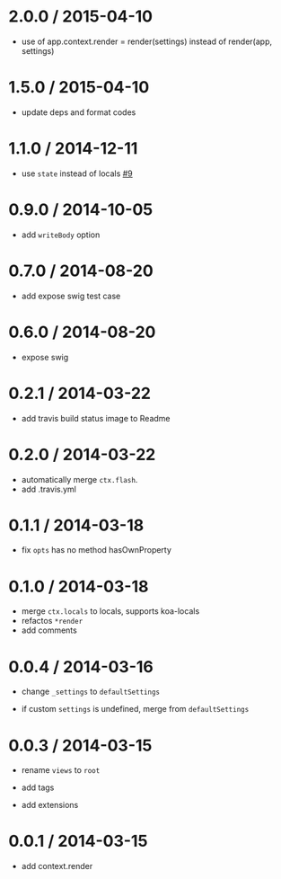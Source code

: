 2.0.0 / 2015-04-10
==================

* use of app.context.render = render(settings) instead of render(app, settings)

1.5.0 / 2015-04-10
==================

* update deps and format codes

1.1.0 / 2014-12-11
==================

* use `state` instead of locals [#9](https://github.com/koa-modules/koa-swig/issues/9)

0.9.0 / 2014-10-05
==================

* add `writeBody` option

0.7.0 / 2014-08-20
==================

* add expose swig test case

0.6.0 / 2014-08-20
==================

* expose swig

0.2.1 / 2014-03-22
==================

* add travis build status image to Readme

0.2.0 / 2014-03-22
==================

* automatically merge `ctx.flash`.
* add .travis.yml

0.1.1 / 2014-03-18
==================

* fix `opts` has no method hasOwnProperty

0.1.0 / 2014-03-18
==================

* merge `ctx.locals` to locals, supports koa-locals
* refactos `*render`
* add comments

0.0.4 / 2014-03-16
==================

* change `_settings` to `defaultSettings`

* if custom `settings` is undefined, merge from `defaultSettings`

0.0.3 / 2014-03-15
==================

  * rename `views` to `root`

  * add tags

  * add extensions

0.0.1 / 2014-03-15
==================

  * add context.render
